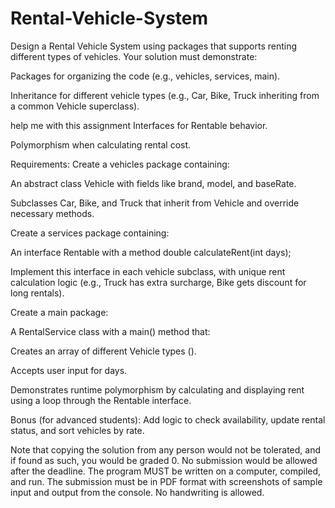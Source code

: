 # Rental-Vehicle-System
Design a Rental Vehicle System using packages that supports renting different types of vehicles. Your solution must demonstrate:

Packages for organizing the code (e.g., vehicles, services, main).

Inheritance for different vehicle types (e.g., Car, Bike, Truck inheriting from a common Vehicle superclass).

help me with this assignment 
Interfaces for Rentable behavior.

Polymorphism when calculating rental cost.

Requirements:
Create a vehicles package containing:

An abstract class Vehicle with fields like brand, model, and baseRate.

Subclasses Car, Bike, and Truck that inherit from Vehicle and override necessary methods.

Create a services package containing:

An interface Rentable with a method double calculateRent(int days);

Implement this interface in each vehicle subclass, with unique rent calculation logic (e.g., Truck has extra surcharge, Bike gets discount for long rentals).

Create a main package:

A RentalService class with a main() method that:

Creates an array of different Vehicle types ().

Accepts user input for days.

Demonstrates runtime polymorphism by calculating and displaying rent using a loop through the Rentable interface.

Bonus (for advanced students):
Add logic to check availability, update rental status, and sort vehicles by rate.

 

 

Note that copying the solution from any person would not be tolerated, and if found as such, you would be graded 0. No submission would be allowed after the deadline. The program MUST be written on a computer, compiled, and run. The submission must be in PDF format with screenshots of sample input and output from the console. No handwriting is allowed.
